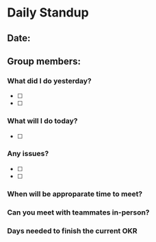 # Daily Standup
## Date:
## Group members:

### What did I do yesterday?
- [ ] 
- [ ] 

### What will I do today?
- [ ] 

### Any issues?
- [ ] 
- [ ] 

### When will be approparate time to meet?

### Can you meet with teammates in-person?

### Days needed to finish the current OKR

